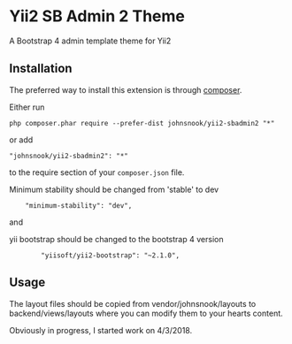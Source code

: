 Yii2 SB Admin 2 Theme
=====================
A Bootstrap 4 admin template theme for Yii2

Installation
------------

The preferred way to install this extension is through [composer](http://getcomposer.org/download/).

Either run

```
php composer.phar require --prefer-dist johnsnook/yii2-sbadmin2 "*"
```

or add

```
"johnsnook/yii2-sbadmin2": "*"
```

to the require section of your `composer.json` file.

Minimum stability should be changed from 'stable' to dev
```
    "minimum-stability": "dev",
```
and

yii bootstrap should be changed to the bootstrap 4 version
```
        "yiisoft/yii2-bootstrap": "~2.1.0",
```

Usage
-----

The layout files should be copied from vendor/johnsnook/layouts to backend/views/layouts where you can modify them to your hearts content.

Obviously in progress, I started work on 4/3/2018.


